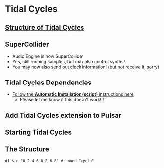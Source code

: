 # Tidal Cycles

## [Structure of Tidal Cycles](https://tidalcycles.org/docs/getting-started/tidal_start)

## SuperCollider
- Audio Engine is now SuperCollider
- Yes, still running samples, but may also control synths!
- You may now also send out clock information! (but not receive it, sorry)

## Tidal Cycles Dependencies
- [Follow the **Automatic Installation (script)** instructions here](https://tidalcycles.org/docs/getting-started/macos_install)
  - Please let me know if this doesn't work!!!

## Add Tidal Cycles extension to Pulsar

## Starting Tidal Cycles

## The Structure
`d1 $ n "0 2 4 6 0 2 6 8" # sound "cyclo"`
